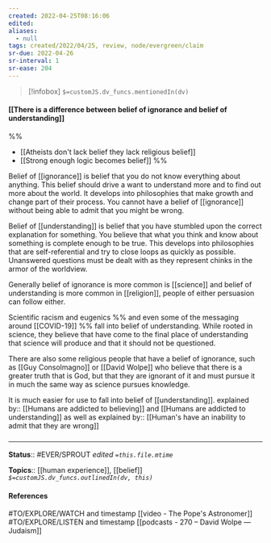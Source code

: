 ```yaml
---
created: 2022-04-25T08:16:06 
edited: 
aliases:
  - null
tags: created/2022/04/25, review, node/evergreen/claim
sr-due: 2022-04-26
sr-interval: 1
sr-ease: 204
---
```

> [!infobox]
`$=customJS.dv_funcs.mentionedIn(dv)`

#### [[There is a difference between belief of ignorance and belief of understanding]]

%%
- [[Atheists don't lack belief they lack religious belief]]
- [[Strong enough logic becomes belief]]
%%

Belief of [[ignorance]] is belief that you do not know everything about anything. This belief should drive a want to understand more and to find out more about the world. It develops into philosophies that make growth and change part of their process. You cannot have a belief of [[ignorance]] without being able to admit that you might be wrong.

Belief of [[understanding]] is belief that you have stumbled upon the correct explanation for something. You believe that what you think and know about something is complete enough to be true. This develops into philosophies that are self-referential and try to close loops as quickly as possible. Unanswered questions must be dealt with as they represent chinks in the armor of the worldview.

Generally belief of ignorance is more common is [[science]] and belief of understanding is more common in [[religion]], people of either persuasion can follow either.

Scientific racism and eugenics 
%% and even some of the messaging around [[COVID-19]] %%
fall into belief of understanding. While rooted in science, they believe that have come to the final place of understanding that science will produce and that it should not be questioned.

There are also some religious people that have a belief of ignorance, such as [[Guy Consolmagno]] or [[David Wolpe]] who believe that there is a greater truth that is God, but that they are ignorant of it and must pursue it in much the same way as science pursues knowledge.

It is much easier for use to fall into belief of [[understanding]].
explained by:: [[Humans are addicted to believing]] and [[Humans are addicted to understanding]]
as well as
explained by:: [[Human's have an inability to admit that they are wrong]]
### <hr class="footnote"/>

**Status**:: #EVER/SPROUT
*edited `=this.file.mtime`*

**Topics**:: [[human experience]], [[belief]]
*`$=customJS.dv_funcs.outlinedIn(dv, this)`*

#### References

#TO/EXPLORE/WATCH and timestamp [[video - The Pope's Astronomer]] 
#TO/EXPLORE/LISTEN and timestamp [[podcasts - 270 – David Wolpe —  Judaism]] 


